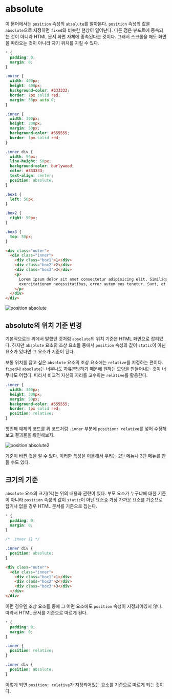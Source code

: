 # absolute
이 문어에서는 `position` 속성의 `absolute`를 알아본다. `position` 속성의 값을 `absolute`으로 지정하면 `fixed`와 비슷한 현상이 일어난다. 다른 점은 뷰포트에 종속되는 것이 아니라 HTML 문서 화면 자체에 종속된다는 것이다. 그래서 스크롤을 해도 화면을 따라오는 것이 아니라 자기 위치를 지킬 수 있다.

```css
* {
  padding: 0;
  margin: 0;
}

.outer {
  width: 400px;
  height: 400px;
  background-color: #333333;
  border: 1px solid red;
  margin: 50px auto 0;
}

.inner {
  width: 300px;
  height: 300px;
  margin: 50px;
  background-color: #555555;
  border: 1px solid red;
}

.inner div {
  width: 50px;
  line-height: 50px;
  background-color: burlywood;
  color: #333333;
  text-align: center;
  position: absolute;
}

.box1 {
  left: 50px;
}

.box2 {
  right: 50px;
}

.box3 {
  top: 50px;
}
```

```html
<div class="outer">
  <div class="inner">
    <div class="box1">1</div>
    <div class="box2">2</div>
    <div class="box3">3</div>
    <p>
      Lorem ipsum dolor sit amet consectetur adipisicing elit. Similique minus nihil soluta, obcaecati aliquam ipsam
      exercitationem necessitatibus, error autem eos tenetur. Sunt, et vero! Eveniet ipsa at dignissimos dolores ut.
    </p>
  </div>
</div>
```

![position absolute](https://drive.google.com/uc?export=view&id=1cNzolXDJx98_Fg6q5BkMqRVqqfTVHa1Q)

## absolute의 위치 기준 변경
기본적으로는 위에서 말했던 것처럼 `absolute`의 위치 기준은 HTML 화면으로 잡혀있다. 하지만 `absolute` 요소의 조상 요소들 중에서 `position` 속성의 값이 `static`이 아닌 요소가 있다면 그 요소가 기준이 된다.

보통 위치를 잡고 싶은 `absolute` 요소의 조상 요소에는 `relative`를 지정하는 편이다. `fixed`나 `absolute`는 너무나도 자유분방하기 때문에 원하는 모양을 만들어내는 것이 너무나도 어렵다. 따라서 비교적 자신의 자리를 고수하는 `relative`를 활용한다.

```css
.inner {
  width: 300px;
  height: 300px;
  margin: 50px;
  background-color: #555555;
  border: 1px solid red;
  position: relative;
}
```

첫번째 예제의 코드를 위 코드처럼 `.inner` 부분에 `position: relative`를 넣어 수정해보고 결과물을 확인해보자.

![position absolute2](https://drive.google.com/uc?export=view&id=1nAO83gleJxEFO09290-QGdmx565I45N9)

기준이 바뀐 것을 알 수 있다. 이러한 특성을 이용해서 우리는 2단 메뉴나 3단 메뉴를 만들 수도 있다.

## 크기의 기준
`absolute` 요소의 크기(%)는 위의 내용과 관련이 있다. 부모 요소가 누구냐에 대한 기준이 아니라 `position` 속성의 값이 `static`이 아닌 요소중 가장 가까운 요소를 기준으로 잡거나 없을 경우 HTML 문서를 기준으로 잡는다.

```css
* {
  padding: 0;
  margin: 0;
}

/* .inner {} */

.inner div {
  position: absolute;
}
```

```html
<div class="outer">
  <div class="inner">
    <div class="box1">1</div>
    <div class="box2">2</div>
    <div class="box3">3</div>
  </div>
</div>
```

이런 경우엔 조상 요소들 중에 그 어떤 요소에도 `position` 속성이 지정되어있지 않다. 따라서 HTML 문서를 기준으로 따르게 된다.

```css
* {
  padding: 0;
  margin: 0;
}

.inner {
  position: relative;
}

.inner div {
  position: absolute;
}
```

이렇게 되면 `position: relative`가 지정되어있는 요소를 기준으로 따르게 되는 것이다.